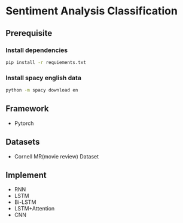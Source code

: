 # Sentiment Analysis Classification

## Prerequisite

### Install dependencies
```bash
pip install -r requiements.txt
```

### Install spacy english data
```bash
python -m spacy download en
```

## Framework
- Pytorch

## Datasets
- Cornell MR(movie review) Dataset

## Implement
- RNN
- LSTM
- Bi-LSTM
- LSTM+Attention
- CNN
